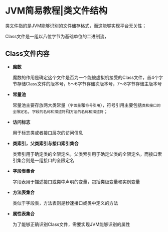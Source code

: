 # JVM简易教程|类文件结构

类文件指的是JVM能够识别的文件储存格式，而这能够实现平台无关性；

Class文件是一组以八位字节为基础单位的二进制流，

## Class文件内容

  * **魔数**

      魔数的作用是确定这个文件是否为一个能被虚拟机接受的Class文件，首4个字节存储Class文件的版本号，5～6字节存储次版本号，7～8字节存储主版本号

  * **常量池**

      常量池主要存放两大类常量（`字面量`和`符号引用`），符号引用主要包括`类和接口的全限定名`，`字段的名称和描述符`和`方法的名称和描述符`；

  * **访问标志**

      用于标志类或者接口层次的访问信息

  * **类索引，父类索引与接口索引集合**

      类索引用于确定类的全限定名，父类索引用于确定父类的全限定名，而接口索引集合则是一组接口的全限定名

  * **字段表集合**

      字段表用于描述接口或类中声明的变量，包括类级变量和实例变量

  * **方法表集合**

      类似于字段表，方法表则是秒速接口或类中定义的方法

  * **属性表集合**

      为了能够正确识别Class文件，需要实现JVM能够识别的属性